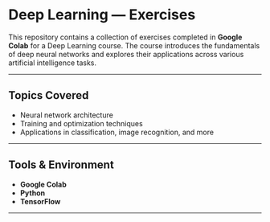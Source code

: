 # Deep Learning — Exercises

This repository contains a collection of exercises completed in **Google Colab** for a Deep Learning course. The course introduces the fundamentals of deep neural networks and explores their applications across various artificial intelligence tasks.

---

## Topics Covered
- Neural network architecture
- Training and optimization techniques
- Applications in classification, image recognition, and more

---

## Tools & Environment
- **Google Colab** 
- **Python** 
- **TensorFlow** 
---
